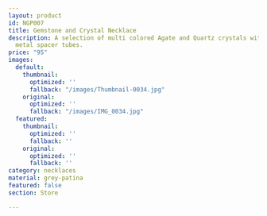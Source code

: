 ```yaml
---
layout: product
id: NGP007
title: Gemstone and Crystal Necklace
description: A selection of multi colored Agate and Quartz crystals with grey patina
  metal spacer tubes.
price: "95"
images:
  default:
    thumbnail:
      optimized: ''
      fallback: "/images/Thumbnail-0034.jpg"
    original:
      optimized: ''
      fallback: "/images/IMG_0034.jpg"
  featured:
    thumbnail:
      optimized: ''
      fallback: ''
    original:
      optimized: ''
      fallback: ''
category: necklaces
material: grey-patina
featured: false
section: Store

---
```


